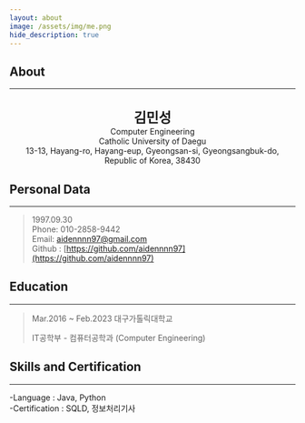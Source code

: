 ```yaml
---
layout: about
image: /assets/img/me.png
hide_description: true
---
```


## About
<!--author-->
---
<br>
<center style="font-size:170%;font-weight:bold">김민성</center>
<center>Computer Engineering</center>
<center>Catholic University of Daegu</center>
<center>13-13, Hayang-ro, Hayang-eup, Gyeongsan-si, Gyeongsangbuk-do, Republic of Korea, 38430</center>

## Personal Data

---

> 1997.09.30<br>
> Phone: 010-2858-9442 <br>
> Email: aidennnn97@gmail.com <br>
> Github : [https://github.com/aidennnn97](https://github.com/aidennnn97)

## Education

---

> Mar.2016 ~ Feb.2023 대구가톨릭대학교
>
> IT공학부 - 컴퓨터공학과 (Computer Engineering)

<!-- ## Work Experiences

--- -->


## Skills and Certification

---

-Language : Java, Python <br>
-Certification : SQLD, 정보처리기사
